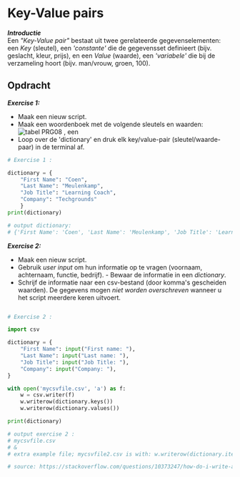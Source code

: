# **Key-Value pairs**  
***Introductie***  
Een *"Key-Value pair"* bestaat uit twee gerelateerde gegevenselementen: een *Key* (sleutel), een *'constante'* die de gegevensset definieert (bijv. geslacht, kleur, prijs), en een *Value* (waarde), een *'variabele'* die bij de verzameling hoort (bijv. man/vrouw, groen, 100).

## **Opdracht**  
***Exercise 1:***  
- Maak een nieuw script.  
- Maak een woordenboek met de volgende sleutels en waarden:  
![tabel PRG08](https://user-images.githubusercontent.com/95616021/153305749-24609245-e03b-44ab-b03a-fc72c181df65.jpg)  , een
- Loop over de 'dictionary' en druk elk key/value-pair (sleutel/waarde-paar) in de terminal af.  


```Python
# Exercise 1 :

dictionary = {
    "First Name": "Coen",
    "Last Name": "Meulenkamp",
    "Job Title": "Learning Coach",
    "Company": "Techgrounds"
    }
print(dictionary)

# output dictionary:
# {'First Name': 'Coen', 'Last Name': 'Meulenkamp', 'Job Title': 'Learning Coach', 'Company': 'Techgrounds'}

```


***Exercise 2:***  
- Maak een nieuw script.  
- Gebruik *user input* om hun informatie op te vragen (voornaam, achternaam, functie, bedrijf). - Bewaar de informatie in een *dictionary*.  
- Schrijf de informatie naar een csv-bestand (door komma's gescheiden waarden). De gegevens mogen *niet worden overschreven* wanneer u het script meerdere keren uitvoert.  


```Python

# Exercise 2 :

import csv

dictionary = {
    "First Name": input("First name: "), 
    "Last Name": input("Last name: "),
    "Job Title": input("Job Title: "),
    "Company": input("Company: "),
}

with open('mycsvfile.csv', 'a') as f:
    w = csv.writer(f)
    w.writerow(dictionary.keys())
    w.writerow(dictionary.values())

print(dictionary)

# output exercise 2 :
# mycsvfile.csv
# &
# extra example file; mycsvfile2.csv is with: w.writerow(dictionary.items())

# source: https://stackoverflow.com/questions/10373247/how-do-i-write-a-python-dictionary-to-a-csv-file?noredirect=1&lq=1

```
